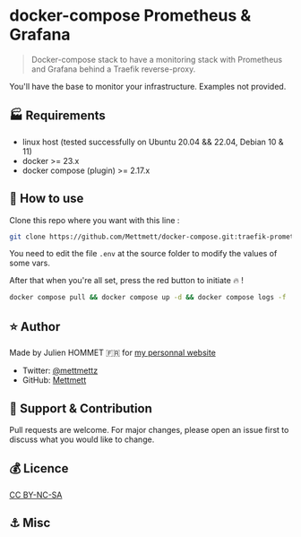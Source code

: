# docker-compose Prometheus & Grafana

> Docker-compose stack to have a monitoring stack with Prometheus  and Grafana behind a Traefik reverse-proxy.

You'll have the base to monitor your infrastructure. Examples not provided.

## :factory: Requirements

* linux host (tested successfully on Ubuntu 20.04 && 22.04, Debian 10 & 11)
* docker >= 23.x
* docker compose (plugin) >= 2.17.x

## :rocket: How to use

Clone this repo where you want with this line :

```bash
git clone https://github.com/Mettmett/docker-compose.git:traefik-prometheus-grafana
```

You need to edit the file `.env` at the source folder to modify the values of some vars.

After that when you're all set, press the red button to initiate :fire: !

```bash
docker compose pull && docker compose up -d && docker compose logs -f
```

## :star: Author

Made by Julien HOMMET :fr: for [my personnal website](https://j.hommet.net)

* Twitter: [@mettmettz](https://twitter.com/mettmettz)
* GitHub: [Mettmett](https://github.com/Mettmett)

## :wrench: Support & Contribution

Pull requests are welcome. For major changes, please open an issue first to discuss what you would like to change.

## :moneybag: Licence

[CC BY-NC-SA](https://creativecommons.org/licenses/by-nc-sa/4.0)

## :anchor: Misc
